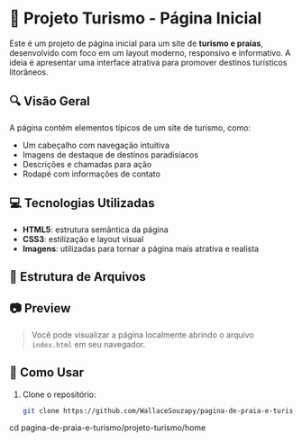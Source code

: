 # 🌴 Projeto Turismo - Página Inicial

Este é um projeto de página inicial para um site de **turismo e praias**, desenvolvido com foco em um layout moderno, responsivo e informativo. A ideia é apresentar uma interface atrativa para promover destinos turísticos litorâneos.

## 🔍 Visão Geral

A página contém elementos típicos de um site de turismo, como:

- Um cabeçalho com navegação intuitiva
- Imagens de destaque de destinos paradisíacos
- Descrições e chamadas para ação
- Rodapé com informações de contato

## 💻 Tecnologias Utilizadas

- **HTML5**: estrutura semântica da página  
- **CSS3**: estilização e layout visual  
- **Imagens**: utilizadas para tornar a página mais atrativa e realista

## 📁 Estrutura de Arquivos


## 📷 Preview

> Você pode visualizar a página localmente abrindo o arquivo `index.html` em seu navegador.

## 🚀 Como Usar

1. Clone o repositório:
   ```bash
   git clone https://github.com/WallaceSouzapy/pagina-de-praia-e-turismo.git
cd pagina-de-praia-e-turismo/projeto-turismo/home
